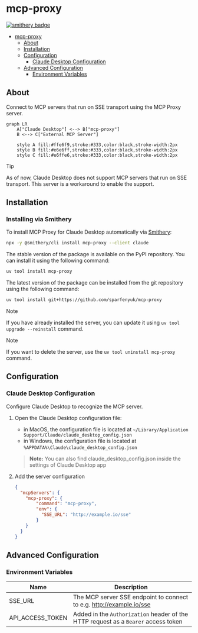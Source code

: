 # mcp-proxy

[![smithery badge](https://smithery.ai/badge/mcp-proxy)](https://smithery.ai/server/mcp-proxy)

- [mcp-proxy](#mcp-proxy)
  - [About](#about)
  - [Installation](#installation)
  - [Configuration](#configuration)
    - [Claude Desktop Configuration](#claude-desktop-configuration)
  - [Advanced Configuration](#advanced-configuration)
    - [Environment Variables](#environment-variables)

## About

Connect to MCP servers that run on SSE transport using the MCP Proxy server.

```mermaid
graph LR
    A["Claude Desktop"] <--> B["mcp-proxy"]
    B <--> C["External MCP Server"]

    style A fill:#ffe6f9,stroke:#333,color:black,stroke-width:2px
    style B fill:#e6e6ff,stroke:#333,color:black,stroke-width:2px
    style C fill:#e6ffe6,stroke:#333,color:black,stroke-width:2px
```

> [!TIP]
> As of now, Claude Desktop does not support MCP servers that run on SSE transport. This server is a workaround to enable the support.

## Installation

### Installing via Smithery

To install MCP Proxy for Claude Desktop automatically via [Smithery](https://smithery.ai/server/mcp-proxy):

```bash
npx -y @smithery/cli install mcp-proxy --client claude
```

The stable version of the package is available on the PyPI repository. You can install it using the following command:

```bash
uv tool install mcp-proxy
```

The latest version of the package can be installed from the git repository using the following command:

```bash
uv tool install git+https://github.com/sparfenyuk/mcp-proxy
```

> [!NOTE]
> If you have already installed the server, you can update it using `uv tool upgrade --reinstall` command.

> [!NOTE]
> If you want to delete the server, use the `uv tool uninstall mcp-proxy` command.

## Configuration

### Claude Desktop Configuration

Configure Claude Desktop to recognize the MCP server.

1. Open the Claude Desktop configuration file:
   - in MacOS, the configuration file is located at `~/Library/Application Support/Claude/claude_desktop_config.json`
   - in Windows, the configuration file is located at `%APPDATA%\Claude\claude_desktop_config.json`

   > __Note:__
   > You can also find claude_desktop_config.json inside the settings of Claude Desktop app

2. Add the server configuration

    ```json
    {
      "mcpServers": {
        "mcp-proxy": {
            "command": "mcp-proxy",
            "env": {
              "SSE_URL": "http://example.io/sse"
            }
        }
      }
    }

    ```

## Advanced Configuration

### Environment Variables

| Name             | Description                                                                        |
| ---------------- | ---------------------------------------------------------------------------------- |
| SSE_URL          | The MCP server SSE endpoint to connect to e.g. http://example.io/sse               |
| API_ACCESS_TOKEN | Added in the `Authorization` header of the HTTP request as a `Bearer` access token |
